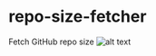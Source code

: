 # repo-size-fetcher
Fetch GitHub repo size
![alt text](https://github.disney.com/raw/HSIAY003/repo-size-fetcher/master/Screen%20Shot%202017-06-13%20at%203.05.52%20PM.png?token=AAAg0BZLcItROMqRwwqHz73rEUjAjPIiks5ZSM80wA%3D%3D "Logo Title Text 1")
